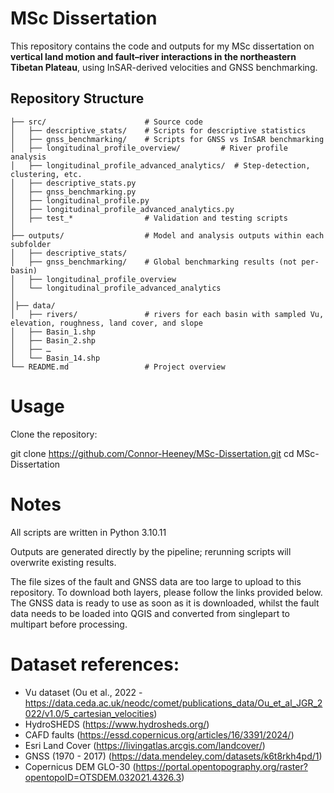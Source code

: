 # MSc Dissertation  

This repository contains the code and outputs for my MSc dissertation on **vertical land motion and fault–river interactions in the northeastern Tibetan Plateau**, using InSAR-derived velocities and GNSS benchmarking.  

## Repository Structure  

```plaintext
├── src/                      # Source code
│   ├── descriptive_stats/    # Scripts for descriptive statistics
│   ├── gnss_benchmarking/    # Scripts for GNSS vs InSAR benchmarking
│   ├── longitudinal_profile_overview/         # River profile analysis
│   ├── longitudinal_profile_advanced_analytics/  # Step-detection, clustering, etc.
│   ├── descriptive_stats.py
│   ├── gnss_benchmarking.py
│   ├── longitudinal_profile.py
│   ├── longitudinal_profile_advanced_analytics.py
│   ├── test_*                # Validation and testing scripts
│
├── outputs/                  # Model and analysis outputs within each subfolder
│   ├── descriptive_stats/              
│   ├── gnss_benchmarking/    # Global benchmarking results (not per-basin)
│   ├── longitudinal_profile_overview
│   └── longitudinal_profile_advanced_analytics
│
│├── data/
│   ├── rivers/               # rivers for each basin with sampled Vu, elevation, roughness, land cover, and slope              
│   ├── Basin_1.shp         
│   ├── Basin_2.shp
│   ├── …  
│   └── Basin_14.shp
└── README.md                 # Project overview

```

# Usage

Clone the repository:

git clone https://github.com/Connor-Heeney/MSc-Dissertation.git
cd MSc-Dissertation


# Notes

All scripts are written in Python 3.10.11

Outputs are generated directly by the pipeline; rerunning scripts will overwrite existing results.

The file sizes of the fault and GNSS data are too large to upload to this repository. To download both layers, please follow the links provided below. The GNSS data is ready to use as soon as it is downloaded, whilst the fault data needs to be loaded into QGIS and converted from singlepart to multipart before processing. 

# Dataset references: 

- Vu dataset (Ou et al., 2022 - https://data.ceda.ac.uk/neodc/comet/publications_data/Ou_et_al_JGR_2022/v1.0/5_cartesian_velocities)
- HydroSHEDS (https://www.hydrosheds.org/)
- CAFD faults (https://essd.copernicus.org/articles/16/3391/2024/)
- Esri Land Cover (https://livingatlas.arcgis.com/landcover/)
- GNSS (1970 - 2017) (https://data.mendeley.com/datasets/k6t8rkh4pd/1)
- Copernicus DEM GLO-30 (https://portal.opentopography.org/raster?opentopoID=OTSDEM.032021.4326.3)
